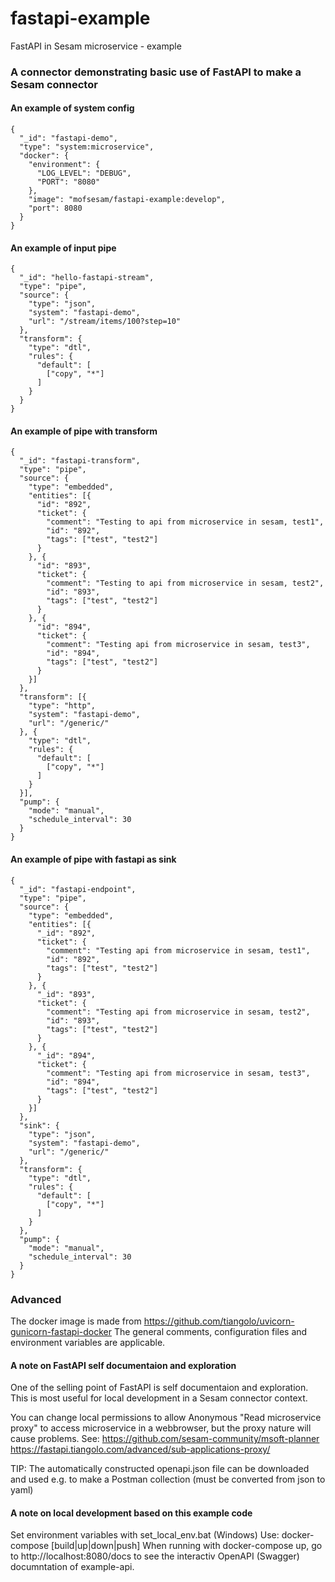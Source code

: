 # fastapi-example
FastAPI in Sesam microservice - example

### A connector demonstrating basic use of FastAPI to make a Sesam connector 

#### An example of system config   
```
{
  "_id": "fastapi-demo",
  "type": "system:microservice",
  "docker": {
    "environment": {
      "LOG_LEVEL": "DEBUG",
      "PORT": "8080"
    },
    "image": "mofsesam/fastapi-example:develop",
    "port": 8080
  }
}

```
 
#### An example of input pipe 
```
{
  "_id": "hello-fastapi-stream",
  "type": "pipe",
  "source": {
    "type": "json",
    "system": "fastapi-demo",
    "url": "/stream/items/100?step=10"
  },
  "transform": {
    "type": "dtl",
    "rules": {
      "default": [
        ["copy", "*"]
      ]
    }
  }
}

```


#### An example of pipe with transform 
```
{
  "_id": "fastapi-transform",
  "type": "pipe",
  "source": {
    "type": "embedded",
    "entities": [{
      "id": "892",
      "ticket": {
        "comment": "Testing to api from microservice in sesam, test1",
        "id": "892",
        "tags": ["test", "test2"]
      }
    }, {
      "id": "893",
      "ticket": {
        "comment": "Testing to api from microservice in sesam, test2",
        "id": "893",
        "tags": ["test", "test2"]
      }
    }, {
      "id": "894",
      "ticket": {
        "comment": "Testing api from microservice in sesam, test3",
        "id": "894",
        "tags": ["test", "test2"]
      }
    }]
  },
  "transform": [{
    "type": "http",
    "system": "fastapi-demo",
    "url": "/generic/"
  }, {
    "type": "dtl",
    "rules": {
      "default": [
        ["copy", "*"]
      ]
    }
  }],
  "pump": {
    "mode": "manual",
    "schedule_interval": 30
  }
}

```


#### An example of pipe with fastapi as sink
```
{
  "_id": "fastapi-endpoint",
  "type": "pipe",
  "source": {
    "type": "embedded",
    "entities": [{
      "_id": "892",
      "ticket": {
        "comment": "Testing api from microservice in sesam, test1",
        "id": "892",
        "tags": ["test", "test2"]
      }
    }, {
      "_id": "893",
      "ticket": {
        "comment": "Testing api from microservice in sesam, test2",
        "id": "893",
        "tags": ["test", "test2"]
      }
    }, {
      "_id": "894",
      "ticket": {
        "comment": "Testing api from microservice in sesam, test3",
        "id": "894",
        "tags": ["test", "test2"]
      }
    }]
  },
  "sink": {
    "type": "json",
    "system": "fastapi-demo",
    "url": "/generic/"
  },
  "transform": {
    "type": "dtl",
    "rules": {
      "default": [
        ["copy", "*"]
      ]
    }
  },
  "pump": {
    "mode": "manual",
    "schedule_interval": 30
  }
}

```


### Advanced

The docker image is made from https://github.com/tiangolo/uvicorn-gunicorn-fastapi-docker
The general comments, configuration files and environment variables are applicable.

#### A note on FastAPI self documentaion and exploration
One of the selling point of FastAPI is self documentaion and exploration. This is most useful for local development  in a Sesam connector context. 

You can change local permissions to allow Anonymous "Read microservice proxy" to access microservice in a webbrowser, but the proxy nature will cause problems. See:
https://github.com/sesam-community/msoft-planner
https://fastapi.tiangolo.com/advanced/sub-applications-proxy/

TIP: The automatically constructed openapi.json file can be downloaded and used e.g. to make a Postman collection (must be converted from json to yaml)

#### A note on local development based on this example code
Set environment variables with set_local_env.bat (Windows)
Use: docker-compose [build|up|down|push]
When running with docker-compose up, go to http://localhost:8080/docs to see the interactiv OpenAPI (Swagger) documntation of example-api.



